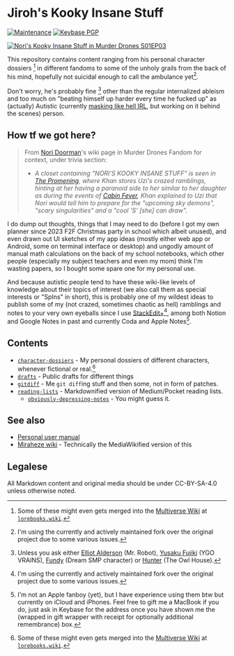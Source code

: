 # Jiroh's Kooky Insane Stuff

[![Maintenance](https://img.shields.io/maintenance/yes/2023?color=orange&label=experimental%20project&style=for-the-badge)](https://experiments.andreijioh.eu.org) 
[![Keybase PGP](https://img.shields.io/keybase/pgp/ajhalili2006?label=pgp%20%28via%20keybase%29&logo=keybase&logoColor=white&style=for-the-badge)](https://keybase.io/ajhalili2006)

[![Nori's Kooky Insane Stuff in Murder Drones S01EP03](https://static.wikia.nocookie.net/murder-drones/images/7/73/Screenshot_2023-02-20_NORIS_KOOKY_INSANE_STUFF.png)](https://murder-drones.fandom.com/wiki/The_Promening#Plot)

This repository contains content ranging from his personal character dossiers [^1] in different fandoms to some of the unholy grails from the back of his mind, hopefully not suicidal enough to call the ambulance yet[^3].

Don't worry, he's probably fine [^2] other than the regular internalized ableism and too much on "beating himself up harder every time he fucked up" as (actually) Autistic (currently [masking like hell IRL](https://twitter.com/Kuys_Potpot/status/1640025400263999489?s=20), but working on it behind the scenes) person.

## How tf we got here?

> From [Nori Doorman](https://murder-drones.fandom.com/wiki/Nori_Doorman)'s wiki page in Murder Drones Fandom for context, under trivia section:
> * _A closet containing "NORI'S KOOKY INSANE STUFF" is seen in [The Promening](https://murder-drones.fandom.com/wiki/The_Promening), where Khan stores Uzi's crazed ramblings, hinting at her having a paranoid side to her similar to her daughter as during the events of [Cabin Fever](https://murder-drones.fandom.com/wiki/Cabin_Fever), Khan explained to Uzi that Nori would tell him to prepare for the "upcoming sky demons", "scary singularities" and a "cool 'S' [she] can draw"._

I do dump out thoughts, things that I may need to do (before I got my own planner since 2023 F2F Christmas party in school which albeit unused), and even drawn out UI sketches of my app ideas (mostly either web app or Android, some on terminal interface or desktop) and ungodly amount of manual math calculations on the back of my school notebooks, which other people (especially my subject teachers and even my mom) think I'm wasting papers, so I bought some spare one for my personal use.

And because autistic people tend to have these wiki-like levels of knowledge about their topics of interest (we also call them as special interests or "SpIns" in short), this is probably one of my wildest ideas to publish some of my (not crazed, sometimes chaotic as hell) ramblings and notes to your very own eyeballs since I use [StackEdit+](https://stackedit.net)[^3], among both Notion and Google Notes in past and currently Coda and Apple Notes[^4].

## Contents

* [`character-dossiers`](./character-dossiers) - My personal dossiers of different characters, whenever fictional or real.[^1]
* [`drafts`](./drafts) - Public drafts for different things
* [`gitdiff`](./gitdiff) - Me `git diff`ing stuff and then some, not in form of patches.
* [`reading-lists`](./reading-lists) - Markdownified version of Medium/Pocket reading lists.
	* [`obviously-depressing-notes`](./reading-lists/obviously-depressing-notes) - You might guess it.

## See also

* [Personal user manual](https://andreijiroh.eu.org/user-manual)
* [Miraheze wiki](https://wiki.andreijiroh.eu.org) - Technically the MediaWikified version of this

## Legalese

All Markdown content and original media should be under CC-BY-SA-4.0 unless otherwise noted.

[^1]: Some of these might even gets merged into the [Multiverse Wiki](https://multiverse.lorebooks.eu.org) at [`lorebooks.wiki`](https://lorebooks.eu.org).
[^2]: Unless you ask either [Elliot Alderson](https://go.andreijiroh.eu.org/elliot) (Mr. Robot), [Yusaku Fujiki](https://go.andreijiroh,eu.org/playmaker) (YGO VRAINS), [Fundy](https://go.andreijiroh.eu.org/fundy/dsmp) (Dream SMP character) or [Hunter](https://go.andreijiroh.eu.org/toh/hunter) (The Owl House).
[^3]: I'm using the currently and actively maintained fork over the original project due to some various issues.
[^4]: I'm not an Apple fanboy (yet), but I have experience using them btw but currently on iCloud and iPhones. Feel free to gift me a MacBook if you do, just ask in Keybase for the address once you have shown me the (wrapped in gift wrapper with receipt for optionally additional remembrance) box.
<!--stackedit_data:
eyJoaXN0b3J5IjpbNjg3MTU2NDQyLDY3NDY2MTA1NSwtMTM1OT
E1NzE2MiwtMTAzNDA3OTUwMiw2ODA3MjM2MjFdfQ==
-->